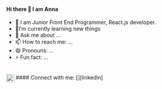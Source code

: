 
#### Hi there 👋 I am Anna

- 🔭 I am Junior Front End Programmer, React.js developer.
- 🌱I’m currently learning new things
- 💬 Ask me about ...
- 📫 How to reach me: ...
- 😄 Pronouns: ...
- ⚡ Fun fact: ...
<br/>
#### Connect with me:
[<img align="left" alt ="linkedin" width="22px" src="https://icons8.com/icon/WyB8Jtm9PZoo/linkedin"/>][linkedin]

[linkedin]:https://icons8.com/icon/WyB8Jtm9PZoo/linkedin

